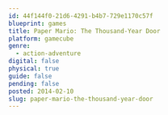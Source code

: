 ```yaml
---
id: 44f144f0-21d6-4291-b4b7-729e1170c57f
blueprint: games
title: Paper Mario: The Thousand-Year Door
platform: gamecube
genre:
  - action-adventure
digital: false
physical: true
guide: false
pending: false
posted: 2014-02-10
slug: paper-mario-the-thousand-year-door
---
```

